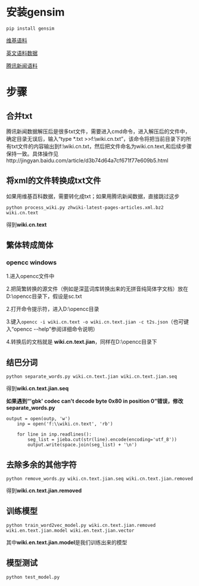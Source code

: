 ﻿
# 安装gensim

```
pip install gensim  

```

[维基语料](https://dumps.wikimedia.org/zhwiki/latest/zhwiki-latest-pages-articles.xml.bz2)

[英文语料数据](http://mattmahoney.net/dc/text8.zip)

[腾讯新闻语料](http://download.csdn.net/download/shmei_cool/4788802)

# 步骤

##   合并txt

腾讯新闻数据解压后是很多txt文件，需要进入cmd命令，进入解压后的文件中，确定目录无误后，输入“type *.txt >>f:\wiki.cn.txt”，该命令将把当前目录下的所有txt文件的内容输出到f:\wiki.cn.txt，然后把文件命名为wiki.cn.text,和后续步骤保持一致。具体操作见http://jingyan.baidu.com/article/d3b74d64a7cf671f77e609b5.html


##   将xml的文件转换成txt文件
如果用维基百科数据，需要转化成txt；如果用腾讯新闻数据，直接跳过这步
```
python process_wiki.py zhwiki-latest-pages-articles.xml.bz2 wiki.cn.text

```

得到**wiki.cn.text**

##  繁体转成简体


###    opencc windows

1.进入opencc文件中

2.把简繁转换的源文件（例如是深蓝词库转换出来的无拼音纯简体字文档）放在D:\opencc目录下，假设是sc.txt

2.打开命令提示符，进入D:\opencc目录

3.键入`opencc -i wiki.cn.text -o wiki.cn.text.jian -c t2s.json`（也可键入“opencc --help”参阅详细命令说明）

4.转换后的文档就是 **wiki.cn.text.jian**，同样在D:\opencc目录下




##  结巴分词

```
python separate_words.py wiki.cn.text.jian wiki.cn.text.jian.seq 
```
得到**wiki.cn.text.jian.seq**


**如果遇到“'gbk' codec can't decode byte 0x80 in position 0”错误，修改separate_words.py**

```
output = open(outp, 'w')
    inp = open('f:\\wiki.cn.text', 'rb')

    for line in inp.readlines():
        seg_list = jieba.cut(str(line).encode(encoding='utf_8'))
        output.write(space.join(seg_list) + '\n')
```        
##  去除多余的其他字符

```
python remove_words.py wiki.cn.text.jian.seq wiki.cn.text.jian.removed
```
得到**wiki.cn.text.jian.removed**


##  训练模型

```
python train_word2vec_model.py wiki.cn.text.jian.removed wiki.en.text.jian.model wiki.en.text.jian.vector
```
其中**wiki.en.text.jian.model**是我们训练出来的模型

## 模型测试

```
python test_model.py
```



